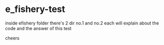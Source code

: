 # e_fishery-test

inside efishery folder there's 2 dir
no.1 and no.2
each will explain about the code and the answer of this test

cheers
